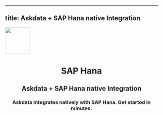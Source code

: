 
  ---
  title: Askdata + SAP Hana native Integration
  ---

<img class="dataset_icon" style="text-align: center;" width="82" height="88" src="https://chart.askdata.com/datasets/icons/sap-hana.png" alt="">
<h1 class="dataset_title" style="text-align: center;">SAP Hana</h1>
<h2 class="dataset_subtitle" style="text-align: center;">Askdata + SAP Hana native Integration</h2> 
<h3 class="dataset_description" style="text-align: center;">Askdata integrates natively with  SAP Hana. Get started in minutes.</h3> 

  